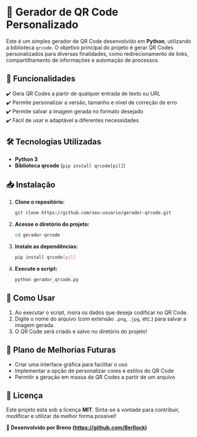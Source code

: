 # 🚀 Gerador de QR Code Personalizado  

Este é um simples gerador de QR Code desenvolvido em **Python**, utilizando a biblioteca `qrcode`. O objetivo principal do projeto é gerar QR Codes personalizados para diversas finalidades, como redirecionamento de links, compartilhamento de informações e automação de processos.  

## 📌 Funcionalidades  
✔️ Gera QR Codes a partir de qualquer entrada de texto ou URL  
✔️ Permite personalizar a versão, tamanho e nível de correção de erro  
✔️ Permite salvar a imagem gerada no formato desejado  
✔️ Fácil de usar e adaptável a diferentes necessidades  

## 🛠 Tecnologias Utilizadas  
- **Python 3**  
- **Biblioteca qrcode** (`pip install qrcode[pil]`)  

## 📥 Instalação  
1. **Clone o repositório:**  
   ```bash
   git clone https://github.com/seu-usuario/gerador-qrcode.git
   ```
2. **Acesse o diretório do projeto:**  
   ```bash
   cd gerador-qrcode
   ```
3. **Instale as dependências:**  
   ```bash
   pip install qrcode[pil]
   ```
4. **Execute o script:**  
   ```bash
   python gerador_qrcode.py
   ```

## 🎯 Como Usar  
1. Ao executar o script, insira os dados que deseja codificar no QR Code.  
2. Digite o nome do arquivo (com extensão `.png`, `.jpg`, etc.) para salvar a imagem gerada.  
3. O QR Code será criado e salvo no diretório do projeto!  

## 🔄 Plano de Melhorias Futuras  
- Criar uma interface gráfica para facilitar o uso  
- Implementar a opção de personalizar cores e estilos do QR Code  
- Permitir a geração em massa de QR Codes a partir de um arquivo  

## 📜 Licença  
Este projeto está sob a licença **MIT**. Sinta-se à vontade para contribuir, modificar e utilizar da melhor forma possível!  

**🚀 Desenvolvido por Breno (https://github.com/Berllock)**  

